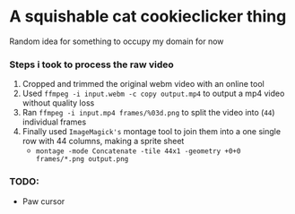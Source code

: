 # A squishable cat cookieclicker thing
Random idea for something to occupy my domain for now

### Steps i took to process the raw video

1. Cropped and trimmed the original webm video with an online tool
2. Used `ffmpeg -i input.webm -c copy output.mp4` to output a mp4 video without quality loss
3. Ran `ffmpeg -i input.mp4 frames/%03d.png` to split the video into (`44`) individual frames
4. Finally used `ImageMagick's` montage tool to join them into a one single row with 44 columns, making a sprite sheet
	- `montage -mode Concatenate -tile 44x1 -geometry +0+0 frames/*.png output.png`

### TODO:
- Paw cursor
